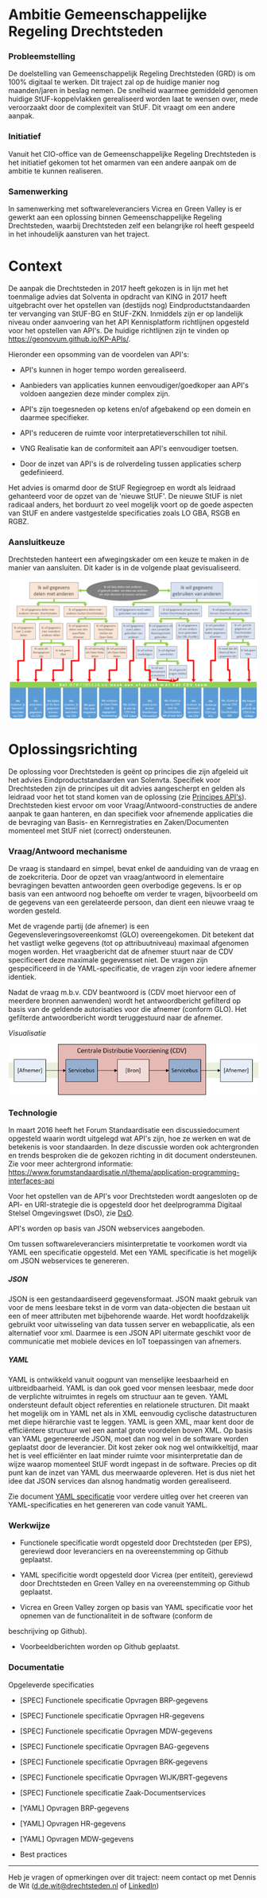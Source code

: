 # Ambitie Gemeenschappelijke Regeling Drechtsteden

### Probleemstelling

De doelstelling van Gemeenschappelijk Regeling Drechtsteden (GRD) is om 100% digitaal te werken. Dit traject zal op de huidige manier nog maanden/jaren in beslag nemen. De snelheid waarmee gemiddeld genomen huidige StUF-koppelvlakken gerealiseerd worden laat te wensen over, mede veroorzaakt door de complexiteit van StUF. Dit vraagt om een andere aanpak. 

### Initiatief

Vanuit het CIO-office van de Gemeenschappelijke Regeling
Drechtsteden is het initiatief gekomen tot het omarmen van een andere aanpak om
de ambitie te kunnen realiseren.

### Samenwerking

In samenwerking met softwareleveranciers Vicrea en Green Valley is er gewerkt aan een oplossing binnen Gemeenschappelijke Regeling
Drechtsteden, waarbij Drechtsteden zelf een belangrijke rol heeft gespeeld in het inhoudelijk
aansturen van het traject.


# Context

De aanpak die Drechtsteden in 2017 heeft gekozen is in lijn met het toenmalige advies
dat Solventa in opdracht van KING in 2017 heeft uitgebracht over het opstellen van (destijds nog)
Eindproductstandaarden ter vervanging van StUF-BG en StUF-ZKN. Inmiddels zijn er op landelijk niveau onder aanvoering van het API Kennisplatform richtlijnen opgesteld voor het opstellen van API's. De huidige richtlijnen zijn te vinden op https://geonovum.github.io/KP-APIs/. 

Hieronder een opsomming van de voordelen van API's:

- API's kunnen in hoger tempo worden
gerealiseerd.

- Aanbieders van applicaties kunnen eenvoudiger/goedkoper aan
API's voldoen aangezien deze minder complex zijn.

- API's zijn toegesneden op ketens en/of
afgebakend op een domein en daarmee specifieker.

- API's reduceren de ruimte voor
interpretatieverschillen tot nihil.

- VNG Realisatie kan de conformiteit aan API's eenvoudiger
toetsen.

- Door de inzet van API's is de rolverdeling
tussen applicaties scherp gedefinieerd. 

Het advies is omarmd door de StUF Regiegroep en wordt als
leidraad gehanteerd voor de opzet van de 'nieuwe StUF'. De nieuwe StUF is niet
radicaal anders, het borduurt zo veel mogelijk voort op de goede aspecten van StUF
en andere vastgestelde specificaties zoals LO GBA, RSGB en RGBZ.

### Aansluitkeuze 

Drechtsteden hanteert een afwegingskader om een keuze te maken in de manier van aansluiten. Dit kader is in de volgende plaat gevisualiseerd. 

![alt text](https://github.com/Drechtsteden/API/blob/master/aansluitkeuze.png
"Aansluitkeuze")
 
# Oplossingsrichting

De oplossing voor Drechtsteden is geënt op principes die zijn afgeleid uit het advies Eindproductstandaarden van Solenvta. Specifiek voor Drechtsteden zijn de principes uit dit advies aangescherpt en gelden als leidraad voor het tot stand komen van de oplossing (zie [Principes API's](https://github.com/Drechtsteden/API/blob/master/Principes%20API's.docx)).  
Drechtsteden kiest ervoor om voor Vraag/Antwoord-constructies
de andere aanpak te gaan hanteren, en dan specifiek voor afnemende applicaties
die de bevraging van Basis- en Kernregistraties en Zaken/Documenten momenteel
met StUF niet (correct) ondersteunen. 

### Vraag/Antwoord mechanisme

De vraag is standaard en simpel, bevat enkel de aanduiding van de vraag en de zoekcriteria. Door de opzet van vraag/antwoord in elementaire bevragingen bevatten antwoorden geen overbodige gegevens. Is er op basis van een antwoord nog behoefte om verder te vragen, bijvoorbeeld om de gegevens van een gerelateerde persoon, dan dient een nieuwe vraag te worden gesteld. 

Met de vragende partij (de afnemer) is een Gegevensleveringsovereenkomst (GLO) overeengekomen. Dit betekent dat het vastligt welke gegevens (tot op attribuutniveau) maximaal afgenomen mogen worden. Het vraagbericht dat de afnemer stuurt naar de CDV specificeert deze maximale gegevensset niet. De vragen zijn gespecificeerd in de YAML-specificatie, de vragen zijn voor iedere afnemer identiek.  

Nadat de vraag m.b.v. CDV beantwoord is (CDV moet hiervoor een of meerdere bronnen aanwenden) wordt het antwoordbericht gefilterd op basis van de geldende autorisaties voor die afnemer (conform GLO). Het gefilterde antwoordbericht wordt teruggestuurd naar de afnemer.

*Visualisatie*

![alt text](https://github.com/Drechtsteden/API/blob/master/vraag-antwoord.png
"Vraag/Antwoord")

### Technologie

In maart 2016 heeft het Forum Standaardisatie een discussiedocument opgesteld waarin wordt uitgelegd wat API's zijn, hoe ze werken en wat de betekenis is voor standaarden. In deze discussie worden ook achtergronden en trends besproken die de gekozen richting in dit document ondersteunen. Zie voor meer achtergrond informatie: https://www.forumstandaardisatie.nl/thema/application-programming-interfaces-api 

Voor het opstellen van de API's voor Drechtsteden wordt aangesloten op de API- en URI-strategie die is opgesteld door het deelprogramma Digitaal Stelsel Omgevingswet (DsO), zie [DsO](https://aandeslagmetdeomgevingswet.nl/digitaal-stelsel/documenten/documenten/api-uri-strategie/).

API's worden op basis van JSON webservices aangeboden. 

Om tussen softwareleveranciers misinterpretatie te voorkomen wordt via YAML een specificatie opgesteld. Met een YAML specificatie is het mogelijk om JSON webservices te genereren.

##### JSON

JSON is een gestandaardiseerd gegevensformaat. JSON maakt
gebruik van voor de mens leesbare tekst in de vorm van data-objecten die
bestaan uit een of meer attributen met bijbehorende waarde. Het wordt
hoofdzakelijk gebruikt voor uitwisseling van data tussen server en
webapplicatie, als een alternatief voor xml. Daarmee is een JSON API uitermate
geschikt voor de communicatie met mobiele devices en IoT toepassingen van
afnemers.  

##### YAML

YAML is ontwikkeld vanuit oogpunt van menselijke leesbaarheid
en uitbreidbaarheid. YAML is dan ook goed voor mensen leesbaar, mede door de
verplichte witruimtes in regels om structuur aan te geven. YAML ondersteunt
default object referenties en relationele structuren. Dit maakt het mogelijk om
in YAML net als in XML eenvoudig cyclische datastructuren met diepe hiërarchie
vast te leggen. YAML is geen XML, maar kent door de efficiëntere structuur wel
een aantal grote voordelen boven XML. Op basis van YAML gegenereerde JSON, moet
dan nog wel in de software worden geplaatst door de leverancier. Dit kost zeker
ook nog wel ontwikkeltijd, maar het is veel efficiënter en laat minder ruimte
voor misinterpretatie dan de wijze waarop momenteel StUF wordt ingepast in de
software. Precies op dit punt kan de inzet van YAML dus meerwaarde opleveren.
Het is dus niet het idee dat JSON services dan alsnog handmatig worden
gerealiseerd.

Zie document [YAML specificatie](https://github.com/Drechtsteden/API/blob/master/YAML%20specificatie.docx)
voor verdere uitleg over het creeren van YAML-specificaties en het genereren van code vanuit YAML.

### Werkwijze

- Functionele specificatie wordt opgesteld door Drechtsteden
(per EPS), gereviewd door leveranciers en na overeenstemming op Github
geplaatst.

- YAML specificitie wordt opgesteld door Vicrea (per
entiteit), gereviewd door Drechtsteden en Green Valley en na overeenstemming op
Github geplaatst.

- Vicrea en Green Valley zorgen op basis van YAML
specificatie voor het opnemen van de functionaliteit in de software (conform de

beschrijving op Github).

- Voorbeeldberichten worden op Github geplaatst.

### Documentatie

Opgeleverde specificaties

- [SPEC] Functionele specificatie Opvragen BRP-gegevens

- [SPEC] Functionele specificatie Opvragen HR-gegevens 

- [SPEC] Functionele specificatie Opvragen MDW-gegevens 

- [SPEC] Functionele specificatie Opvragen BAG-gegevens 

- [SPEC] Functionele specificatie Opvragen BRK-gegevens 

- [SPEC] Functionele specificatie Opvragen WIJK/BRT-gegevens 

- [SPEC] Functionele specificatie Zaak-Documentservices 

- [YAML] Opvragen BRP-gegevens

- [YAML] Opvragen HR-gegevens 

- [YAML] Opvragen MDW-gegevens 

- Best practices
 
---

Heb je vragen of opmerkingen over dit traject: neem contact op met
Dennis de Wit (d.de.wit@drechtsteden.nl of [LinkedIn](https://www.linkedin.com/in/dennis-de-wit-57ba8a20/
"Dennis de Wit"))

 

 

 

 

 

 

 

